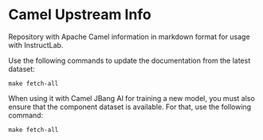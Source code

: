 # Camel Upstream Info

Repository with Apache Camel information in markdown format for usage with InstructLab.

Use the following commands to update the documentation from the latest dataset:

```shell
make fetch-all
```

When using it with Camel JBang AI for training a new model, you must also ensure that
the component dataset is available. For that, use the following command:

```shell
make fetch-all
```